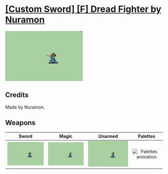 # [\[Custom Sword\] \[F\] Dread Fighter by Nuramon](./)

<img src="./1.%20Sword/Sword_000.png" alt="[Custom Sword] [F] Dread Fighter by Nuramon standing" />

## Credits

Made by Nuramon.

## Weapons


|Sword |Magic |Unarmed |Palettes |
|  :---: | :---: | :---: | :---: |
| <img alt="Sword animation" src="./1.%20Sword/Sword.gif" /> | <img alt="Magic animation" src="./6.%20Magic/Magic.gif" /> | <img alt="Unarmed animation" src="./8.%20Unarmed/Unarmed.gif" /> | <img alt="Palettes animation" src="./Palettes/Palettes.gif" /> |
